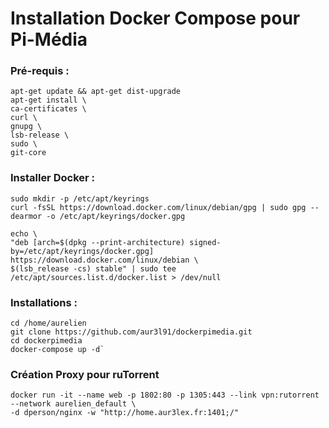 # Installation Docker Compose pour Pi-Média

### Pré-requis :

    apt-get update && apt-get dist-upgrade
    apt-get install \
    ca-certificates \
    curl \
    gnupg \
    lsb-release \
    sudo \
    git-core
    
### Installer Docker :    

    sudo mkdir -p /etc/apt/keyrings
    curl -fsSL https://download.docker.com/linux/debian/gpg | sudo gpg --dearmor -o /etc/apt/keyrings/docker.gpg
    
    echo \
    "deb [arch=$(dpkg --print-architecture) signed-by=/etc/apt/keyrings/docker.gpg] https://download.docker.com/linux/debian \
    $(lsb_release -cs) stable" | sudo tee /etc/apt/sources.list.d/docker.list > /dev/null

### Installations :
    cd /home/aurelien
    git clone https://github.com/aur3l91/dockerpimedia.git
    cd dockerpimedia
    docker-compose up -d`

### Création Proxy pour ruTorrent

    docker run -it --name web -p 1802:80 -p 1305:443 --link vpn:rutorrent --network aurelien_default \
    -d dperson/nginx -w "http://home.aur3lex.fr:1401;/"
